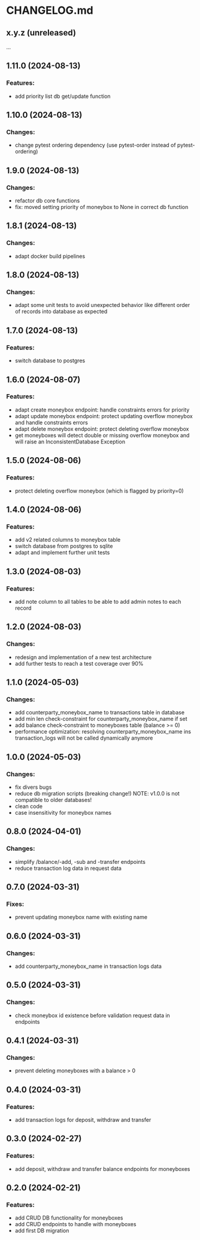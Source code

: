 # CHANGELOG.md

## x.y.z (unreleased)
...

## 1.11.0 (2024-08-13)
### Features:
- add priority list db get/update function


## 1.10.0 (2024-08-13)
### Changes:
- change pytest ordering dependency (use pytest-order instead of pytest-ordering)

## 1.9.0 (2024-08-13)
### Changes:
- refactor db core functions
- fix: moved setting priority of moneybox to None in correct db function

## 1.8.1 (2024-08-13)
### Changes:
- adapt docker build pipelines

## 1.8.0 (2024-08-13)
### Changes:
- adapt some unit tests to avoid unexpected behavior like different order of records into database as expected

## 1.7.0 (2024-08-13)
### Features:
- switch database to postgres

## 1.6.0 (2024-08-07)
### Features:
- adapt create moneybox endpoint: handle constraints errors for priority
- adapt update moneybox endpoint: protect updating overflow moneybox and handle constraints errors
- adapt delete moneybox endpoint: protect deleting overflow moneybox
- get moneyboxes will detect double or missing overflow moneybox and will raise an InconsistentDatabase Exception

## 1.5.0 (2024-08-06)
### Features:
- protect deleting overflow moneybox (which is flagged by priority=0)

## 1.4.0 (2024-08-06)
### Features:
- add v2 related columns to moneybox table
- switch database from postgres to sqlite
- adapt and implement further unit tests

## 1.3.0 (2024-08-03)
### Features:
- add note column to all tables to be able to add admin notes to each record

## 1.2.0 (2024-08-03)
### Changes:
- redesign and implementation of a new test architecture
- add further tests to reach a test coverage over 90%

## 1.1.0 (2024-05-03)
### Changes:
- add counterparty_moneybox_name to transactions table in database
- add min len check-constraint for counterparty_moneybox_name if set
- add balance check-constraint to moneyboxes table (balance >= 0)
- performance optimization: resolving counterparty_moneybox_name ins transaction_logs will not be called dynamically anymore

## 1.0.0 (2024-05-03)
### Changes:
- fix divers bugs
- reduce db migration scripts (breaking change!) NOTE: v1.0.0 is not compatible to older databases!
- clean code
- case insensitivity for moneybox names


## 0.8.0 (2024-04-01)

### Changes:
- simplify /balance/-add, -sub and -transfer endpoints
- reduce transaction log data in request data

## 0.7.0 (2024-03-31)

### Fixes:
- prevent updating moneybox name with existing name


## 0.6.0 (2024-03-31)

### Changes:
- add counterparty_moneybox_name in transaction logs data

## 0.5.0 (2024-03-31)

### Changes:
- check moneybox id existence before validation request data in endpoints

## 0.4.1 (2024-03-31)

### Changes:
- prevent deleting moneyboxes with a balance > 0

## 0.4.0 (2024-03-31)

### Features:
- add transaction logs for deposit, withdraw and transfer

## 0.3.0 (2024-02-27)

### Features:
- add deposit, withdraw and transfer balance endpoints for moneyboxes


## 0.2.0 (2024-02-21)

### Features:
- add CRUD DB functionality for moneyboxes
- add CRUD endpoints to handle with moneyboxes
- add first DB migration
